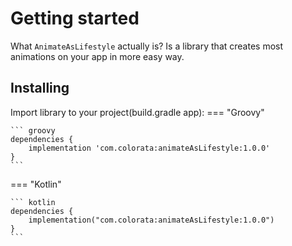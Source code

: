 # Getting started

What `AnimateAsLifestyle` actually is? Is a library that creates most animations on your app in more easy way.

## Installing

Import library to your project(build.gradle app):
=== "Groovy"

    ``` groovy
    dependencies {
        implementation 'com.colorata:animateAsLifestyle:1.0.0'
    }
    ```
    
=== "Kotlin"

    ``` kotlin
    dependencies {
        implementation("com.colorata:animateAsLifestyle:1.0.0")
    }
    ```


